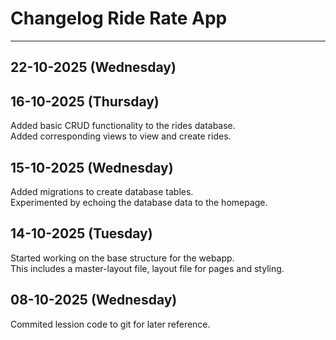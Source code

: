 # Changelog Ride Rate App

---

## 22-10-2025 (Wednesday)

## 16-10-2025 (Thursday)

Added basic CRUD functionality to the rides database.<br>
Added corresponding views to view and create rides.

## 15-10-2025 (Wednesday)

Added migrations to create database tables.<br>
Experimented by echoing the database data to the homepage.

## 14-10-2025 (Tuesday)

Started working on the base structure for the webapp.<br>
This includes a master-layout file, layout file for pages and styling.

## 08-10-2025 (Wednesday)

Commited lession code to git for later reference.
